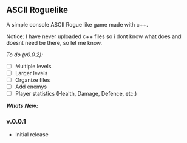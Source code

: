 ## ASCII Roguelike
A simple console ASCII Rogue like game made with c++.

Notice: I have never uploaded c++ files so i dont know what does and doesnt need be there, so let me know.

*To do (v0.0.2):*
- [ ] Multiple levels
- [ ] Larger levels
- [ ] Organize files
- [ ] Add enemys
- [ ] Player statistics (Health, Damage, Defence, etc.)

__*Whats New:*__
### v.0.0.1
- Initial release
